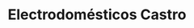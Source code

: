 ---
title: "Electrodomésticos Castro"
url: /soledad-de-doblado-veracruz/electrodomesticos-castro/
shop: aparato
---